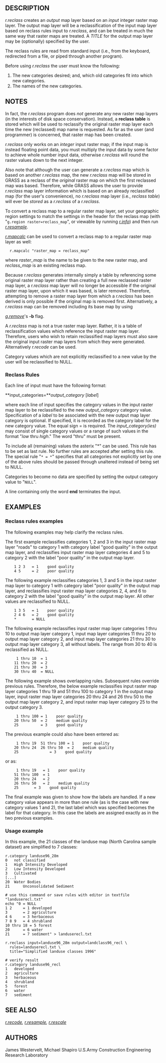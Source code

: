 ## DESCRIPTION

*r.reclass* creates an *output* map layer based on an *input* integer
raster map layer. The output map layer will be a reclassification of the
input map layer based on reclass rules input to *r.reclass*, and can be
treated in much the same way that raster maps are treated. A *TITLE* for
the output map layer may be (optionally) specified by the user.

The reclass rules are read from standard input (i.e., from the keyboard,
redirected from a file, or piped through another program).

Before using *r.reclass* the user must know the following:

1. The new categories desired; and, which old categories fit into which
    new categories.
2. The names of the new categories.

## NOTES

In fact, the *r.reclass* program does *not* generate any new raster map
layers (in the interests of disk space conservation). Instead, a
**reclass table** is stored which will be used to reclassify the
original raster map layer each time the new (reclassed) map name is
requested. As far as the user (and programmer) is concerned, that raster
map has been created.

*r.reclass* only works on an *integer* input raster map; if the input
map is instead floating point data, you must multiply the input data by
some factor to achieve whole number input data, otherwise *r.reclass*
will round the raster values down to the next integer.

Also note that although the user can generate a *r.reclass* map which is
based on another *r.reclass* map, the new *r.reclass* map will be stored
in GRASS as a reclass of the *original* raster map on which the first
reclassed map was based. Therefore, while GRASS allows the user to
provide *r.reclass* map layer information which is based on an already
reclassified map (for the user's convenience), no *r.reclass* map layer
(i.e., *reclass table*) will ever be *stored* as a *r.reclass* of a
*r.reclass*.

To convert a reclass map to a regular raster map layer, set your
geographic region settings to match the settings in the header for the
reclass map (with "`g.region raster=reclass_map`", or viewable by
running *[r.info](r.info.md)*) and then run
*[r.resample](r.resample.md)*.

*[r.mapcalc](r.mapcalc.md)* can be used to convert a reclass map to a
regular raster map layer as well:

```shell
  r.mapcalc "raster_map = reclass_map"
```

where *raster_map* is the name to be given to the new raster map, and
*reclass_map* is an existing reclass map.

Because *r.reclass* generates internally simply a table by referencing
some original raster map layer rather than creating a full new reclassed
raster map layer, a *r.reclass* map layer will no longer be accessible
if the original raster map layer, upon which it was based, is later
removed. Therefore, attempting to remove a raster map layer from which a
*r.reclass* has been derived is only possible if the original map is
removed first. Alternatively, a *r.reclass* map can be removed including
its base map by using

*[g.remove](g.remove.md)*'s **-b** flag.

A *r.reclass* map is not a true raster map layer. Rather, it is a table
of reclassification values which reference the input raster map layer.
Therefore, users who wish to retain reclassified map layers must also
save the original input raster map layers from which they were
generated. Alternatively *r.recode* can be used.

Category values which are not explicitly reclassified to a new value by
the user will be reclassified to NULL.

### Reclass Rules

Each line of input must have the following format:

**input_categories=***output_category* \[*label*\]

where each line of input specifies the category values in the input
raster map layer to be reclassified to the new *output_category*
category value. Specification of a *label* to be associated with the new
output map layer category is optional. If specified, it is recorded as
the category label for the new category value. The equal sign = is
required. The *input_category(ies)* may consist of single category
values or a range of such values in the format "*low* thru *high*." The
word "thru" must be present.

To include all (remaining) values the asterix "\*" can be used. This
rule has to be set as last rule. No further rules are accepted after
setting this rule. The special rule "`* = *`" specifies that all
categories not explicitly set by one of the above rules should be passed
through unaltered instead of being set to NULL.

Categories to become no data are specified by setting the output
category value to "`NULL`".

A line containing only the word **end** terminates the input.

## EXAMPLES

### Reclass rules examples

The following examples may help clarify the reclass rules.

The first example reclassifies categories 1, 2 and 3 in the input raster
map layer "roads" to category 1 with category label "good quality" in
the output map layer, and reclassifies input raster map layer categories
4 and 5 to category 2 with the label "poor quality" in the output map
layer.

```shell
    1 2 3   = 1    good quality
    4 5     = 2    poor quality
```

The following example reclassifies categories 1, 3 and 5 in the input
raster map layer to category 1 with category label "poor quality" in the
output map layer, and reclassifies input raster map layer categories 2,
4, and 6 to category 2 with the label "good quality" in the output map
layer. All other values are reclassified to NULL.

```shell
    1 3 5   = 1    poor quality
    2 4 6   = 2    good quality
    *       = NULL
```

The following example reclassifies input raster map layer categories 1
thru 10 to output map layer category 1, input map layer categories 11
thru 20 to output map layer category 2, and input map layer categories
21 thru 30 to output map layer category 3, all without labels. The range
from 30 to 40 is reclassified as NULL.

```shell
     1 thru 10  = 1
    11 thru 20  = 2
    21 thru 30  = 3
    30 thru 40  = NULL
```

The following example shows overlapping rules. Subsequent rules override
previous rules. Therefore, the below example reclassifies input raster
map layer categories 1 thru 19 and 51 thru 100 to category 1 in the
output map layer, input raster map layer categories 20 thru 24 and 26
thru 50 to the output map layer category 2, and input raster map layer
category 25 to the output category 3.

```shell
     1 thru 100 = 1    poor quality
    20 thru 50  = 2    medium quality
    25          = 3    good quality
```

The previous example could also have been entered as:

```shell
     1 thru 19  51 thru 100 = 1    poor quality
    20 thru 24  26 thru 50  = 2    medium quality
    25              = 3    good quality
```

or as:

```shell
     1 thru 19   = 1    poor quality
    51 thru 100  = 1
    20 thru 24   = 2
    26 thru 50   = 2    medium quality
    25       = 3    good quality
```

The final example was given to show how the labels are handled. If a new
category value appears in more than one rule (as is the case with new
category values 1 and 2), the last label which was specified becomes the
label for that category. In this case the labels are assigned exactly as
in the two previous examples.

### Usage example

In this example, the 21 classes of the landuse map (North Carolina
sample dataset) are simplified to 7 classes:

```shell
r.category landuse96_28m
0   not classified
1   High Intensity Developed
2   Low Intensity Developed
3   Cultivated
[...]
20  Water Bodies
21      Unconsolidated Sediment

# use this command or save rules with editor in textfile "landuserecl.txt"
echo "0 = NULL
1 2     = 1 developed
3       = 2 agriculture
4 6     = 3 herbaceous
7 8 9   = 4 shrubland
10 thru 18 = 5 forest
20      = 6 water
21      = 7 sediment" > landuserecl.txt

r.reclass input=landuse96_28m output=landclass96_recl \
  rules=landuserecl.txt \
  title="Simplified landuse classes 1996"

# verify result
r.category landuse96_recl
1   developed
2   agriculture
3   herbaceous
4   shrubland
5   forest
6   water
7   sediment
```

## SEE ALSO

*[r.recode](r.recode.md), [r.resample](r.resample.md),
[r.rescale](r.rescale.md)*

## AUTHORS

James Westervelt,
Michael Shapiro
U.S.Army Construction Engineering Research Laboratory

